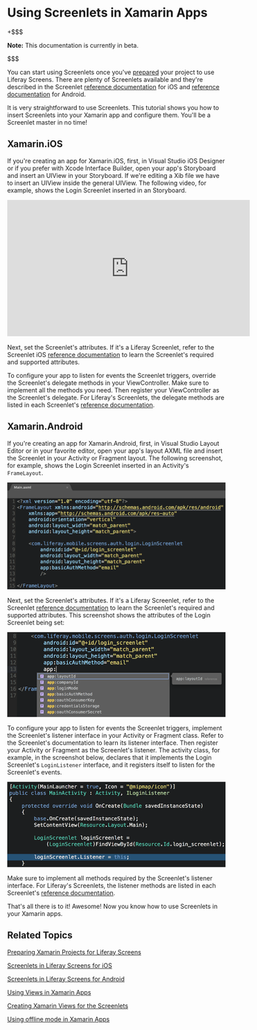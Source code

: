 # Using Screenlets in Xamarin Apps

+$$$

**Note:** This documentation is currently in beta. 

$$$

You can start using Screenlets once you've [prepared](/develop/tutorials/-/knowledge_base/7-0/preparing-xamarin-projects-for-liferay-screens) your project to use Liferay Screens. There are plenty of Screenlets available and they're described in the Screenlet [reference documentation](/develop/reference/-/knowledge_base/7-0/screenlets-in-liferay-screens-for-ios) for iOS and [reference documentation](/develop/reference/-/knowledge_base/7-0/screenlets-in-liferay-screens-for-android) for Android.

It is very straightforward to use Screenlets. This tutorial shows you how to insert Screenlets into your Xamarin app and configure them. You'll be a Screenlet master in no time!

## Xamarin.iOS

If you're creating an app for Xamarin.iOS, first, in Visual Studio iOS Designer or if you prefer with Xcode Interface Builder, open your app's Storyboard and insert an UIView in your Storyboard. If we're editing a Xib file we have to insert an UIView inside the general UIView. The following video, for example, shows the Login Screenlet inserted in an Storyboard. 

<iframe width="560" height="315" src="https://www.youtube.com/embed/y95XwdpCZVQ" frameborder="0" allowfullscreen></iframe>

Next, set the Screenlet's attributes. If it's a Liferay Screenlet, refer to the Screenlet iOS [reference documentation](/develop/reference/-/knowledge_base/7-0/screenlets-in-liferay-screens-for-ios) to learn the Screenlet's required and supported attributes.

To configure your app to listen for events the Screenlet triggers, override the Screenlet's delegate methods in your ViewController. Make sure to implement all the methods you need. Then register your ViewController as the Screenlet's delegate. For Liferay's Screenlets, the delegate methods are listed in each Screenlet's [reference documentation](/develop/reference/-/knowledge_base/7-0/screenlets-in-liferay-screens-for-ios).

## Xamarin.Android

If you're creating an app for Xamarin.Android, first, in Visual Studio Layout Editor or in your favorite editor, open your app's layout AXML file and insert the Screenlet in your Activity or Fragment layout. The following screenshot, for example, shows the Login Screenlet inserted in an Activity's `FrameLayout`. 

![Figure 1: Here's the Login Screenlet in an Activity's layout in Visual Studio.](../../../images/screens-xamarin-android-insert-screenlet.png)

Next, set the Screenlet's attributes. If it's a Liferay Screenlet, refer to the Screenlet [reference documentation](/develop/reference/-/knowledge_base/7-0/screenlets-in-liferay-screens-for-android) to learn the Screenlet's required and supported attributes. This screenshot shows the attributes of the Login Screenlet being set:

![Figure 2: You can set a Screenlet's attributes via the app's layout XML file.](../../../images/screens-xamarin-android-screenlet-attributes.png)

To configure your app to listen for events the Screenlet triggers, implement the Screenlet's listener interface in your Activity or Fragment class. Refer to the Screenlet's documentation to learn its listener interface. Then register your Activity or Fragment as the Screenlet's listener. The activity class, for example, in the screenshot below, declares that it implements the Login Screenlet's `LoginListener` interface, and it registers itself to listen for the Screenlet's events.

![Figure 3: Implement the Screenlet's listener in your activity or fragment class.](../../../images/screens-xamarin-android-screenlet-listener.png)

Make sure to implement all methods required by the Screenlet's listener interface. For Liferay's Screenlets, the listener methods are listed in each Screenlet's [reference documentation](/develop/reference/-/knowledge_base/7-0/screenlets-in-liferay-screens-for-android). 

That's all there is to it! Awesome! Now you know how to use Screenlets in your 
Xamarin apps. 

## Related Topics

[Preparing Xamarin Projects for Liferay Screens](/develop/tutorials/-/knowledge_base/7-0/preparing-xamarin-projects-for-liferay-screens)

[Screenlets in Liferay Screens for iOS](/develop/reference/-/knowledge_base/7-0/screenlets-in-liferay-screens-for-iOS)

[Screenlets in Liferay Screens for Android](/develop/reference/-/knowledge_base/7-0/screenlets-in-liferay-screens-for-android)

[Using Views in Xamarin Apps](/develop/tutorials/-/knowledge_base/7-0/using-views-in-xamarin-apps)

[Creating Xamarin Views for the Screenlets](/develop/tutorials/-/knowledge_base/7-0/creating-xamarin-views-for-the-screenlets)

[Using offline mode in Xamarin Apps](/develop/tutorials/-/knowledge_base/7-0/using-offline-mode-in-xamarin-apps)
